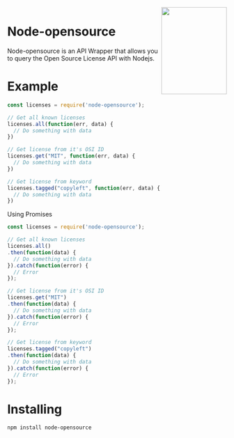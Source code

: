 <img align="right" width="150" height="200" src="https://opensource.org/files/OSIApproved.png">


# Node-opensource

Node-opensource is an API Wrapper that allows you to query the Open Source License API with Nodejs.

# Example

```js
const licenses = require('node-opensource');

// Get all known licenses
licenses.all(function(err, data) {
  // Do something with data
})

// Get license from it's OSI ID
licenses.get("MIT", function(err, data) {
  // Do something with data
})

// Get license from keyword
licenses.tagged("copyleft", function(err, data) {
  // Do something with data
})
```
Using Promises
```js
const licenses = require('node-opensource');

// Get all known licenses
licenses.all()
.then(function(data) {
  // Do something with data
}).catch(function(error) {
  // Error
});

// Get license from it's OSI ID
licenses.get("MIT")
.then(function(data) {
  // Do something with data
}).catch(function(error) {
  // Error
});

// Get license from keyword
licenses.tagged("copyleft")
.then(function(data) {
  // Do something with data
}).catch(function(error) {
  // Error
});
```

# Installing

```
npm install node-opensource
```
